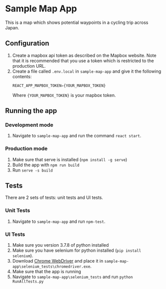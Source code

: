 # Sample Map App
This is a map which shows potential waypoints in a cycling trip across Japan.

## Configuration
1. Create a mapbox api token as described on the Mapbox website. Note that it is recommended that you use a token which is restricted to the production URL.
1. Create a file called `.env.local` in `sample-map-app` and give it the following contents:
    ```javascript
    REACT_APP_MAPBOX_TOKEN={YOUR_MAPBOX_TOKEN}
    ```
    Where `{YOUR_MAPBOX_TOKEN}` is your mapbox token.

## Running the app
### Development mode
1. Navigate to `sample-map-app` and run the command `react start`.

### Production mode
1. Make sure that serve is installed (`npm install -g serve`)
1. Build the app with `npm run build`
1. Run `serve -s build`

## Tests
There are 2 sets of tests: unit tests and UI tests.

### Unit Tests
1. Navigate to `sample-map-app` and run `npm-test`.

### UI Tests
1. Make sure you version 3.7.8 of python installed
1. Make sure you have selenium for python installed (`pip install selenium`).
1. Download [Chrome WebDriver](https://chromedriver.chromium.org/downloads) and place it in `sample-map-app\selenium_tests\chromedriver.exe`.
1. Make sure that the app is running
1. Navigate to `sample-map-app\selenium_tests` and run `python RunAllTests.py`